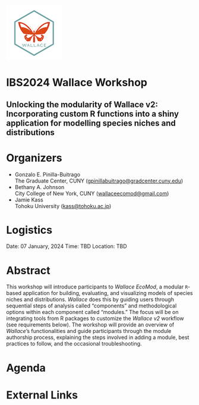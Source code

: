 ![](logo.png)

# IBS2024 Wallace Workshop
## Unlocking the modularity of Wallace v2: Incorporating custom R functions into a shiny application for modelling species niches and distributions

# Organizers

-   Gonzalo E. Pinilla-Buitrago  
    The Graduate Center, CUNY (gpinillabuitrago@gradcenter.cuny.edu)  
-   Bethany A. Johnson  
    City College of New York, CUNY (wallaceecomod@gmail.com)  
-   Jamie Kass  
    Tohoku University (kass@tohoku.ac.jp)  

# Logistics
Date: 07 January, 2024
Time: TBD
Location: TBD

# Abstract
This workshop will introduce participants to *Wallace EcoMod*, a modular `R`-based application for building, evaluating, and visualizing models of species niches and distributions. *Wallace* does this by guiding users through sequential steps of analysis called “components” and methodological options within each component called “modules.” The focus will be on integrating tools from R packages to customize the *Wallace v2* workflow (see requirements below). The workshop will provide an overview of *Wallace*’s functionalities and guide participants through the module authorship process, explaining the steps involved in adding a module, best practices to follow, and the occasional troubleshooting.

# Agenda

# External Links
